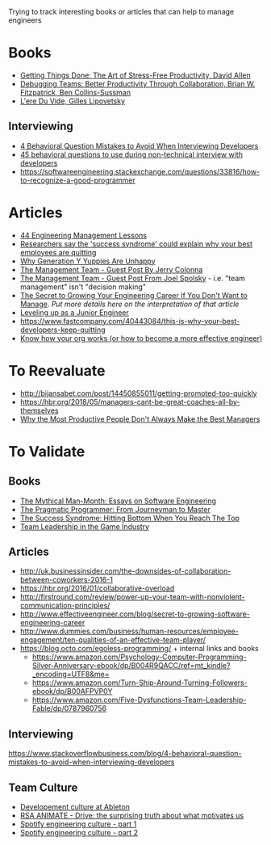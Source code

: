 Trying to track interesting books or articles that can help to manage engineers

Books
=====

* [Getting Things Done: The Art of Stress-Free Productivity, David Allen](https://www.amazon.com/Getting-Things-Done-Stress-Free-Productivity/dp/0142000280)
* [Debugging Teams: Better Productivity Through Collaboration, Brian W. Fitzpatrick, Ben Collins-Sussman](https://books.google.fr/books?vid=ISBN9781491932056)
* [L'ere Du Vide, Gilles Lipovetsky](https://www.amazon.com/Lere-Du-Vide-English-French/dp/207032513X)

Interviewing
------------

* [4 Behavioral Question Mistakes to Avoid When Interviewing Developers](https://www.stackoverflowbusiness.com/blog/4-behavioral-question-mistakes-to-avoid-when-interviewing-developers)
* [45 behavioral questions to use during non-technical interview with developers](https://devskiller.com/45-behavioral-questions-to-use-during-non-technical-interview-with-developers/)
* https://softwareengineering.stackexchange.com/questions/33816/how-to-recognize-a-good-programmer


Articles
========

* [44 Engineering Management Lessons](http://www.defmacro.org/2014/10/03/engman.html)
* [Researchers say the 'success syndrome' could explain why your best employees are quitting](http://www.businessinsider.fr/us/the-downsides-of-collaboration-between-coworkers-2016-1/)
* [Why Generation Y Yuppies Are Unhappy](http://waitbutwhy.com/2013/09/why-generation-y-yuppies-are-unhappy.html)
* [The Management Team - Guest Post By Jerry Colonna](http://avc.com/2012/02/the-management-team-guest-post-by-jerry-colonna/)
* [The Management Team - Guest Post From Joel Spolsky](http://avc.com/2012/02/the-management-team-guest-post-from-joel-spolsky/) - i.e. "team management" isn't "decision making"
* [The Secret to Growing Your Engineering Career If You Don't Want to Manage](http://www.effectiveengineer.com/blog/secret-to-growing-software-engineering-career). *Put more details here on the interpretation of that article*
* [Leveling up as a Junior Engineer](https://medium.com/masterpoint/leveling-up-as-a-junior-engineer-3f6880f8af1d)
* https://www.fastcompany.com/40443084/this-is-why-your-best-developers-keep-quitting
* [Know how your org works (or how to become a more effective engineer)](https://copyconstruct.medium.com/know-how-your-org-works-or-how-to-become-a-more-effective-engineer-1a3287d1f58d)

To Reevaluate
=============

* http://bijansabet.com/post/14450855011/getting-promoted-too-quickly
* https://hbr.org/2018/05/managers-cant-be-great-coaches-all-by-themselves
* [Why the Most Productive People Don't Always Make the Best Managers](https://hbr.org/2018/04/why-the-most-productive-people-dont-always-make-the-best-managers?referral=03758&cm_vc=rr_item_page.top_right)

To Validate
===========

Books
-----

* [The Mythical Man-Month: Essays on Software Engineering](https://www.amazon.ca/Mythical-Man-Month-Software-Engineering-Anniversary/dp/0201835959/ref=tmm_pap_swatch_0?_encoding=UTF8&qid=1496305380&sr=1-1)
* [The Pragmatic Programmer: From Journeyman to Master](https://www.amazon.ca/Pragmatic-Programmer-Journeyman-Master-ebook/dp/B003GCTQAE/ref=pd_cp_351_1?_encoding=UTF8&psc=1&refRID=9SF9WJJJ7SKFQY98PZD0)
* [The Success Syndrome: Hitting Bottom When You Reach The Top](https://www.amazon.com/Success-Syndrome-Hitting-Bottom-Reach/dp/0306423499)
* [Team Leadership in the Game Industry](https://www.amazon.com/Team-Leadership-Game-Industry-Spaulding/dp/1598635727)

Articles
--------

* http://uk.businessinsider.com/the-downsides-of-collaboration-between-coworkers-2016-1
* https://hbr.org/2016/01/collaborative-overload
* http://firstround.com/review/power-up-your-team-with-nonviolent-communication-principles/
* http://www.effectiveengineer.com/blog/secret-to-growing-software-engineering-career
* http://www.dummies.com/business/human-resources/employee-engagement/ten-qualities-of-an-effective-team-player/
* https://blog.octo.com/egoless-programming/ + internal links and books
  * https://www.amazon.com/Psychology-Computer-Programming-Silver-Anniversary-ebook/dp/B004R9QACC/ref=mt_kindle?_encoding=UTF8&me=
  * https://www.amazon.com/Turn-Ship-Around-Turning-Followers-ebook/dp/B00AFPVP0Y
  * https://www.amazon.com/Five-Dysfunctions-Team-Leadership-Fable/dp/0787960756

Interviewing
------------

https://www.stackoverflowbusiness.com/blog/4-behavioral-question-mistakes-to-avoid-when-interviewing-developers

Team Culture
------------

* [Developement culture at Ableton](https://www.youtube.com/watch?v=tILlZRLhBJE)
* [RSA ANIMATE - Drive: the surprising truth about what motivates us](https://youtu.be/u6XAPnuFjJc)
* [Spotify engineering culture - part 1](https://youtu.be/4GK1NDTWbkY)
* [Spotify engineering culture - part 2](https://youtu.be/rzoyryY2STQ)
